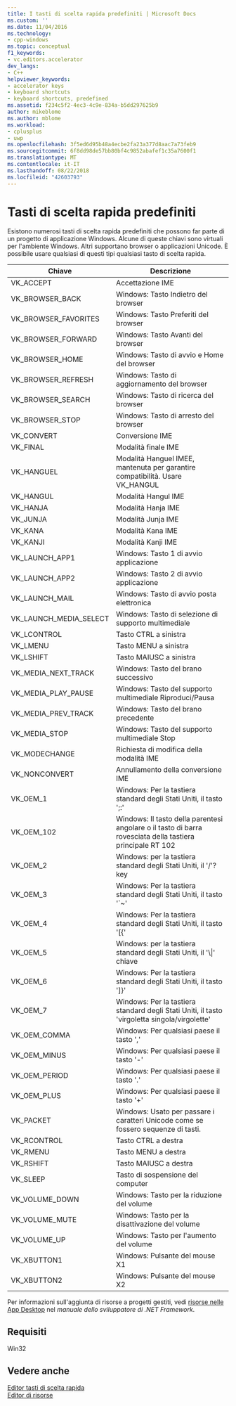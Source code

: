 ```yaml
---
title: I tasti di scelta rapida predefiniti | Microsoft Docs
ms.custom: ''
ms.date: 11/04/2016
ms.technology:
- cpp-windows
ms.topic: conceptual
f1_keywords:
- vc.editors.accelerator
dev_langs:
- C++
helpviewer_keywords:
- accelerator keys
- keyboard shortcuts
- keyboard shortcuts, predefined
ms.assetid: f234c5f2-4ec3-4c9e-834a-b5dd297625b9
author: mikeblome
ms.author: mblome
ms.workload:
- cplusplus
- uwp
ms.openlocfilehash: 3f5ed6d95b48a4ecbe2fa23a377d8aac7a73feb9
ms.sourcegitcommit: 6f8dd98de57bb80bf4c9852abafef1c35a7600f1
ms.translationtype: MT
ms.contentlocale: it-IT
ms.lasthandoff: 08/22/2018
ms.locfileid: "42603793"
---
```

# <a name="predefined-accelerator-keys"></a>Tasti di scelta rapida predefiniti

Esistono numerosi tasti di scelta rapida predefiniti che possono far parte di un progetto di applicazione Windows. Alcune di queste chiavi sono virtuali per l'ambiente Windows. Altri supportano browser o applicazioni Unicode. È possibile usare qualsiasi di questi tipi qualsiasi tasto di scelta rapida.

|Chiave|Descrizione|
|---------|-----------------|
|VK_ACCEPT|Accettazione IME|
|VK_BROWSER_BACK|Windows: Tasto Indietro del browser|
|VK_BROWSER_FAVORITES|Windows: Tasto Preferiti del browser|
|VK_BROWSER_FORWARD|Windows: Tasto Avanti del browser|
|VK_BROWSER_HOME|Windows: Tasto di avvio e Home del browser|
|VK_BROWSER_REFRESH|Windows: Tasto di aggiornamento del browser|
|VK_BROWSER_SEARCH|Windows: Tasto di ricerca del browser|
|VK_BROWSER_STOP|Windows: Tasto di arresto del browser|
|VK_CONVERT|Conversione IME|
|VK_FINAL|Modalità finale IME|
|VK_HANGUEL|Modalità Hanguel IMEE, mantenuta per garantire compatibilità. Usare VK_HANGUL|
|VK_HANGUL|Modalità Hangul IME|
|VK_HANJA|Modalità Hanja IME|
|VK_JUNJA|Modalità Junja IME|
|VK_KANA|Modalità Kana IME|
|VK_KANJI|Modalità Kanji IME|
|VK_LAUNCH_APP1|Windows: Tasto 1 di avvio applicazione|
|VK_LAUNCH_APP2|Windows: Tasto 2 di avvio applicazione|
|VK_LAUNCH_MAIL|Windows: Tasto di avvio posta elettronica|
|VK_LAUNCH_MEDIA_SELECT|Windows: Tasto di selezione di supporto multimediale|
|VK_LCONTROL|Tasto CTRL a sinistra|
|VK_LMENU|Tasto MENU a sinistra|
|VK_LSHIFT|Tasto MAIUSC a sinistra|
|VK_MEDIA_NEXT_TRACK|Windows: Tasto del brano successivo|
|VK_MEDIA_PLAY_PAUSE|Windows: Tasto del supporto multimediale Riproduci/Pausa|
|VK_MEDIA_PREV_TRACK|Windows: Tasto del brano precedente|
|VK_MEDIA_STOP|Windows: Tasto del supporto multimediale Stop|
|VK_MODECHANGE|Richiesta di modifica della modalità IME|
|VK_NONCONVERT|Annullamento della conversione IME|
|VK_OEM_1|Windows: Per la tastiera standard degli Stati Uniti, il tasto ';:'|
|VK_OEM_102|Windows: Il tasto della parentesi angolare o il tasto di barra rovesciata della tastiera principale RT 102|
|VK_OEM_2|Windows: per la tastiera standard degli Stati Uniti, il '/'? key|
|VK_OEM_3|Windows: Per la tastiera standard degli Stati Uniti, il tasto '`~'|
|VK_OEM_4|Windows: Per la tastiera standard degli Stati Uniti, il tasto '[{'|
|VK_OEM_5|Windows: per la tastiera standard degli Stati Uniti, il '\\&#124;' chiave|
|VK_OEM_6|Windows: Per la tastiera standard degli Stati Uniti, il tasto ']}'|
|VK_OEM_7|Windows: Per la tastiera standard degli Stati Uniti, il tasto 'virgoletta singola/virgolette'|
|VK_OEM_COMMA|Windows: Per qualsiasi paese il tasto ','|
|VK_OEM_MINUS|Windows: Per qualsiasi paese il tasto '-'|
|VK_OEM_PERIOD|Windows: Per qualsiasi paese il tasto '.'|
|VK_OEM_PLUS|Windows: Per qualsiasi paese il tasto '+'|
|VK_PACKET|Windows: Usato per passare i caratteri Unicode come se fossero sequenze di tasti.|
|VK_RCONTROL|Tasto CTRL a destra|
|VK_RMENU|Tasto MENU a destra|
|VK_RSHIFT|Tasto MAIUSC a destra|
|VK_SLEEP|Tasto di sospensione del computer|
|VK_VOLUME_DOWN|Windows: Tasto per la riduzione del volume|
|VK_VOLUME_MUTE|Windows: Tasto per la disattivazione del volume|
|VK_VOLUME_UP|Windows: Tasto per l'aumento del volume|
|VK_XBUTTON1|Windows: Pulsante del mouse X1|
|VK_XBUTTON2|Windows: Pulsante del mouse X2|

Per informazioni sull'aggiunta di risorse a progetti gestiti, vedi [risorse nelle App Desktop](/dotnet/framework/resources/index) nel *manuale dello sviluppatore di .NET Framework*.

## <a name="requirements"></a>Requisiti

Win32

## <a name="see-also"></a>Vedere anche

[Editor tasti di scelta rapida](../windows/accelerator-editor.md)  
[Editor di risorse](../windows/resource-editors.md)